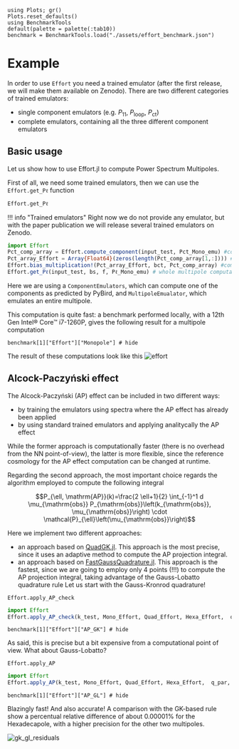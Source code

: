 ```@setup tutorial
using Plots; gr()
Plots.reset_defaults()
using BenchmarkTools
default(palette = palette(:tab10))
benchmark = BenchmarkTools.load("./assets/effort_benchmark.json")
```

# Example

In order to use `Effort` you need a trained emulator (after the first release, we will make them available on Zenodo). There are two different categories of trained emulators:

- single component emulators (e.g.  $P_{11}$, $P_\mathrm{loop}$, $P_\mathrm{ct}$)
- complete emulators, containing all the three different component emulators

## Basic usage

Let us show how to use Effort.jl to compute Power Spectrum Multipoles.

First of all, we need some trained emulators, then we can use the `Effort.get_Pℓ` function

```@docs
Effort.get_Pℓ
```

!!! info "Trained emulators"
    Right now we do not provide any emulator, but with the paper publication we will release
    several trained emulators on Zenodo.

```julia
import Effort
Pct_comp_array = Effort.compute_component(input_test, Pct_Mono_emu) #compute the components of Pct without the bias
Pct_array_Effort = Array{Float64}(zeros(length(Pct_comp_array[1,:]))) #allocate final array
Effort.bias_multiplication!(Pct_array_Effort, bct, Pct_comp_array) #components multiplied by bias
Effort.get_Pℓ(input_test, bs, f, Pℓ_Mono_emu) # whole multipole computation
```


Here we are using a `ComponentEmulators`, which can compute one of the components as
predicted by PyBird, and `MultipoleEmualator`, which emulates an entire multipole.

This computation is quite fast: a benchmark performed locally, with a 12th Gen Intel® Core™
i7-1260P, gives the following result for a multipole computation

```@example tutorial
benchmark[1]["Effort"]["Monopole"] # hide
```

The result of these computations look like this
![effort](https://user-images.githubusercontent.com/58727599/209453056-a83dfd18-03c2-46be-a3a5-01b5f3bd459d.png)

## Alcock-Paczyński effect
The Alcock-Paczyński (AP) effect can be included in two different ways:

- by training the emulators using spectra where the AP effect has already been applied
- by using standard trained emulators and applying analitycally the AP effect

While the former approach is computationally faster (there is no overhead from the NN
point-of-view), the latter is more flexible, since the reference cosmology for the AP effect
computation can be changed at runtime.

Regarding the second approach, the most important choice regards the algorithm employed to
compute the following integral

```math
P_{\ell, \mathrm{AP}}(k)=\frac{2 \ell+1}{2} \int_{-1}^1 d \mu_{\mathrm{obs}} P_{\mathrm{obs}}\left(k_{\mathrm{obs}}, \mu_{\mathrm{obs}}\right) \cdot \mathcal{P}_{\ell}\left(\mu_{\mathrm{obs}}\right)
```

Here we implement two different approaches:

- an approach based on [QuadGK.jl](https://juliamath.github.io/QuadGK.jl/stable/). This approach is the most precise, since it uses an adaptive method to compute the AP projection integral.
- an approach based on [FastGaussQuadrature.jl](https://juliaapproximation.github.io/FastGaussQuadrature.jl/stable/). This approach is the fastest, since we are going to employ only 4 points (!!!) to compute the AP projection integral, taking advantage of the Gauss-Lobatto quadrature rule
Let us start with the Gauss-Kronrod quadrature!

```@docs
Effort.apply_AP_check
```

```julia
import Effort
Effort.apply_AP_check(k_test, Mono_Effort, Quad_Effort, Hexa_Effort,  q_par, q_perp)
```

```@example tutorial
benchmark[1]["Effort"]["AP_GK"] # hide
```

As said, this is precise but a bit expensive from a computational point of view. What about
Gauss-Lobatto?

```@docs
Effort.apply_AP
```

```julia
import Effort
Effort.apply_AP(k_test, Mono_Effort, Quad_Effort, Hexa_Effort,  q_par, q_perp)
```

```@example tutorial
benchmark[1]["Effort"]["AP_GL"] # hide
```

Blazingly fast! And also accurate! A comparison with the GK-based rule show a percentual
relative difference of about $0.00001\%$ for the Hexadecapole, with a higher precision for
the other two multipoles.

![gk_gl_residuals](https://user-images.githubusercontent.com/58727599/210023676-e040a484-1c04-483e-a88a-cd1ee925830f.png)
